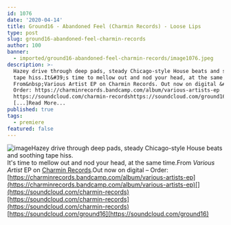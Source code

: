 ```yaml
---
id: 1076
date: '2020-04-14'
title: Ground16 - Abandoned Feel (Charmin Records) - Loose Lips
type: post
slug: ground16-abandoned-feel-charmin-records
author: 100
banner:
  - imported/ground16-abandoned-feel-charmin-records/image1076.jpeg
description: >-
  Hazey drive through deep pads, steady Chicago-style House beats and soothing
  tape hiss.It&#39;s time to mellow out and nod your head, at the same time.
  From&nbsp;Various Artist EP on Charmin Records. Out now on digital &#8211;
  Order: https://charminrecords.bandcamp.com/album/various-artists-ep
  https://soundcloud.com/charmin-recordshttps://soundcloud.com/ground16
  [...]Read More...
published: true
tags:
  - premiere
featured: false
---
```

![image](../imported/ground16-abandoned-feel-charmin-records/image1076.jpeg)Hazey drive through deep pads, steady Chicago-style House beats and soothing tape hiss.  
It's time to mellow out and nod your head, at the same time.From _Various Artist_ EP on [Charmin Records](https://charminrecords.bandcamp.com/).Out now on digital – Order: [](https://charminrecords.bandcamp.com/album/various-artists-ep)[https://charminrecords.bandcamp.com/album/various-artists-ep](https://charminrecords.bandcamp.com/album/various-artists-ep)[](https://soundcloud.com/charmin-records)[https://soundcloud.com/charmin-records](https://soundcloud.com/charmin-records)  
[](https://soundcloud.com/ground16)[https://soundcloud.com/ground16](https://soundcloud.com/ground16)